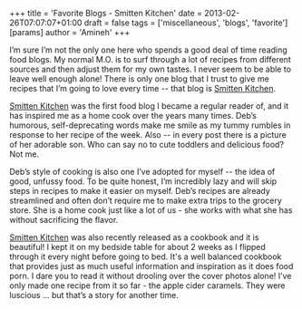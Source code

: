 +++
title = 'Favorite Blogs - Smitten Kitchen'
date = 2013-02-26T07:07:07+01:00
draft = false
tags = ['miscellaneous', 'blogs', 'favorite']
[params]
author = 'Amineh'
+++


I’m sure I’m not the only one here who spends a good deal of time reading food blogs. My normal M.O. is to surf through
a lot of recipes from different sources and then adjust them for my own tastes. I never seem to be able to leave well
enough alone! There is only one blog that I trust to give me recipes that I’m going to love every time -- that blog is
[Smitten Kitchen](http://smittenkitchen.com/).

[Smitten Kitchen](http://smittenkitchen.com/) was the first food blog I became a regular reader of, and it has inspired me as a home cook over the
years many times. Deb’s humorous, self-deprecating words make me smile as my tummy rumbles in response to her recipe of
the week. Also -- in every post there is a picture of her adorable son. Who can say no to cute toddlers and delicious
food? Not me.

Deb’s style of cooking is also one I’ve adopted for myself -- the idea of good, unfussy food. To be quite honest, I’m
incredibly lazy and will skip steps in recipes to make it easier on myself. Deb’s recipes are already streamlined and
often don’t require me to make extra trips to the grocery store. She is a home cook just like a lot of us - she works
with what she has without sacrificing the flavor.

[Smitten Kitchen](http://smittenkitchen.com/) was also recently released as a cookbook and it is beautiful! I kept it on my bedside table for about 2
weeks as I flipped through it every night before going to bed. It's a well balanced cookbook that provides just as much
useful information and inspiration as it does food porn. I dare you to read it without drooling over the cover photos
alone!  I’ve only made one recipe from it so far - the apple cider caramels. They were luscious ... but that’s a story
for another time.

